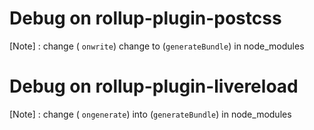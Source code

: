 # Debug on rollup-plugin-postcss

[Note] : change ( `onwrite`) change to (`generateBundle`) in node_modules

# Debug on rollup-plugin-livereload

[Note] : change ( `ongenerate`) into (`generateBundle`) in node_modules
